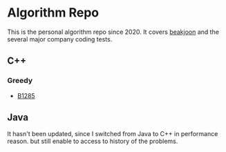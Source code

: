 # Algorithm Repo
This is the personal algorithm repo since 2020. It covers [beakjoon](https://www.acmicpc.net/) and the several major company coding tests.  

## C++
### Greedy
* [B1285](https://github.com/bgpark82/algorithm/tree/master/c%2B%2B/greedy/B1285)


## Java
It hasn't been updated, since I switched from Java to C++ in performance reason. but still enable to access to history of the problems.